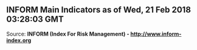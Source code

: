 ## INFORM Main Indicators as of Wed, 21 Feb 2018 03:28:03 GMT

Source: **INFORM (Index For Risk Management) - http://www.inform-index.org**